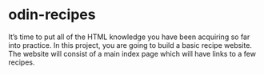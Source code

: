 # odin-recipes
It’s time to put all of the HTML knowledge you have been acquiring so far into practice. In this project, you are going to build a basic recipe website.  The website will consist of a main index page which will have links to a few recipes.
